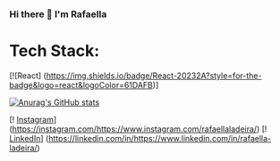 ### Hi there 👋 I'm Rafaella

<!--
**rafaellaladeira/rafaellaladeira** is a ✨ _special_ ✨ repository because its `README.md` (this file) appears on your GitHub profile.

Here are some ideas to get you started:

- 🔭 I’m currently working on ...
- 🌱 I’m currently learning ...
- 👯 I’m looking to collaborate on ...
- 🤔 I’m looking for help with ...
- 💬 Ask me about ...
- 📫 How to reach me: ...
- 😄 Pronouns: ...
- ⚡ Fun fact: I have 5 dogs.
-->


# Tech Stack:

[![React] (https://img.shields.io/badge/React-20232A?style=for-the-badge&logo=react&logoColor=61DAFB)]

[![Anurag's GitHub stats](https://github-readme-stats.vercel.app/api?username=rafaellaladeira)](https://github.com/rafaellaladeira/rafaellaladeira)



[! [Instagram](https://img.shields.io/badge/Instagram-E4405F?style=for-the-badge&logo=instagram&logoColor=white)] (https://instagram.com/https://www.instagram.com/rafaellaladeira/)
[! [LinkedIn](https://img.shields.io/badge/LinkedIn-0077B5?style=for-the-badge&logo=linkedin&logoColor=white)] (https://linkedin.com/in/https://www.linkedin.com/in/rafaella-ladeira/)
